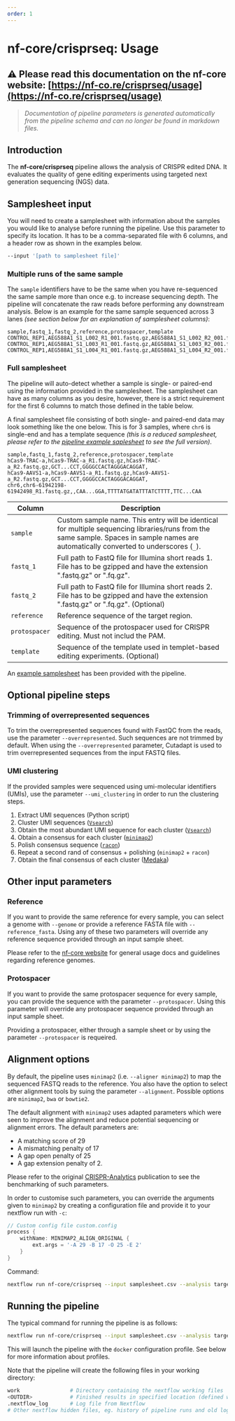```yaml
---
order: 1
---
```


# nf-core/crisprseq: Usage

## :warning: Please read this documentation on the nf-core website: [https://nf-co.re/crisprseq/usage](https://nf-co.re/crisprseq/usage)

> _Documentation of pipeline parameters is generated automatically from the pipeline schema and can no longer be found in markdown files._

## Introduction

The **nf-core/crisprseq** pipeline allows the analysis of CRISPR edited DNA. It evaluates the quality of gene editing experiments using targeted next generation sequencing (NGS) data.

## Samplesheet input

You will need to create a samplesheet with information about the samples you would like to analyse before running the pipeline. Use this parameter to specify its location. It has to be a comma-separated file with 6 columns, and a header row as shown in the examples below.

```bash
--input '[path to samplesheet file]'
```

### Multiple runs of the same sample

The `sample` identifiers have to be the same when you have re-sequenced the same sample more than once e.g. to increase sequencing depth. The pipeline will concatenate the raw reads before performing any downstream analysis. Below is an example for the same sample sequenced across 3 lanes _(see section below for an explanation of samplesheet columns)_:

```console
sample,fastq_1,fastq_2,reference,protospacer,template
CONTROL_REP1,AEG588A1_S1_L002_R1_001.fastq.gz,AEG588A1_S1_L002_R2_001.fastq.gz,GCT...CCT,GGGGCCACTAGGGACAGGAT,
CONTROL_REP1,AEG588A1_S1_L003_R1_001.fastq.gz,AEG588A1_S1_L003_R2_001.fastq.gz,GCT...CCT,GGGGCCACTAGGGACAGGAT,
CONTROL_REP1,AEG588A1_S1_L004_R1_001.fastq.gz,AEG588A1_S1_L004_R2_001.fastq.gz,GCT...CCT,GGGGCCACTAGGGACAGGAT,
```

### Full samplesheet

The pipeline will auto-detect whether a sample is single- or paired-end using the information provided in the samplesheet. The samplesheet can have as many columns as you desire, however, there is a strict requirement for the first 6 columns to match those defined in the table below.

A final samplesheet file consisting of both single- and paired-end data may look something like the one below. This is for 3 samples, where `chr6` is single-end and has a template sequence _(this is a reduced samplesheet, please refer to the [pipeline example saplesheet](https://nf-co.re/crisprseq/1.0/assets/samplesheet.csv) to see the full version)_.

```console
sample,fastq_1,fastq_2,reference,protospacer,template
hCas9-TRAC-a,hCas9-TRAC-a_R1.fastq.gz,hCas9-TRAC-a_R2.fastq.gz,GCT...CCT,GGGGCCACTAGGGACAGGAT,
hCas9-AAVS1-a,hCas9-AAVS1-a_R1.fastq.gz,hCas9-AAVS1-a_R2.fastq.gz,GCT...CCT,GGGGCCACTAGGGACAGGAT,
chr6,chr6-61942198-61942498_R1.fastq.gz,,CAA...GGA,TTTTATGATATTTATCTTTT,TTC...CAA
```

| Column        | Description                                                                                                                                                                            |
| ------------- | -------------------------------------------------------------------------------------------------------------------------------------------------------------------------------------- |
| `sample`      | Custom sample name. This entry will be identical for multiple sequencing libraries/runs from the same sample. Spaces in sample names are automatically converted to underscores (`_`). |
| `fastq_1`     | Full path to FastQ file for Illumina short reads 1. File has to be gzipped and have the extension ".fastq.gz" or ".fq.gz".                                                             |
| `fastq_2`     | Full path to FastQ file for Illumina short reads 2. File has to be gzipped and have the extension ".fastq.gz" or ".fq.gz". (Optional)                                                  |
| `reference`   | Reference sequence of the target region.                                                                                                                                               |
| `protospacer` | Sequence of the protospacer used for CRISPR editing. Must not includ the PAM.                                                                                                          |
| `template`    | Sequence of the template used in templet-based editing experiments. (Optional)                                                                                                         |

An [example samplesheet](https://nf-co.re/crisprseq/1.0/assets/samplesheet.csv) has been provided with the pipeline.

## Optional pipeline steps

### Trimming of overrepresented sequences

To trim the overrepresented sequences found with FastQC from the reads, use the parameter `--overrepresented`.
Such sequences are not trimmed by default.
When using the `--overrepresented` parameter, Cutadapt is used to trim overrepresented sequences from the input FASTQ files.

### UMI clustering

If the provided samples were sequenced using umi-molecular identifiers (UMIs), use the parameter `--umi_clustering` in order to run the clustering steps.

1. Extract UMI sequences (Python script)
2. Cluster UMI sequences ([`Vsearch`](https://github.com/torognes/vsearch))
3. Obtain the most abundant UMI sequence for each cluster ([`Vsearch`](https://github.com/torognes/vsearch))
4. Obtain a consensus for each cluster ([`minimap2`](https://github.com/lh3/minimap2))
5. Polish consensus sequence ([`racon`](https://github.com/lbcb-sci/racon))
6. Repeat a second rand of consensus + polishing (`minimap2` + `racon`)
7. Obtain the final consensus of each cluster ([Medaka](https://nanoporetech.github.io/medaka/index.html))

## Other input parameters

### Reference

If you want to provide the same reference for every sample, you can select a genome with `--genome` or provide a reference FASTA file with `--reference_fasta`.
Using any of these two parameters will override any reference sequence provided through an input sample sheet.

Please refer to the [nf-core website](https://nf-co.re/usage/reference_genomes) for general usage docs and guidelines regarding reference genomes.

### Protospacer

If you want to provide the same protospacer sequence for every sample, you can provide the sequence with the parameter `--protospacer`.
Using this parameter will override any protospacer sequence provided through an input sample sheet.

Providing a protospacer, either through a sample sheet or by using the parameter `--protospacer` is requeired.

## Alignment options

By default, the pipeline uses `minimap2` (i.e. `--aligner minimap2`) to map the sequenced FASTQ reads to the reference.
You also have the option to select other alignment tools by suing the parameter `--alignment`. Possible options are `minimap2`, `bwa` or `bowtie2`.

The default alignment with `minimap2` uses adapted parameters which were seen to improve the alignment and reduce potential sequencing or alignment errors.
The default parameters are:

- A matching score of 29
- A mismatching penalty of 17
- A gap open penalty of 25
- A gap extension penalty of 2.

Please refer to the original [CRISPR-Analytics](https://doi.org/10.1371/journal.pcbi.1011137) publication to see the benchmarking of such parameters.

In order to customise such parameters, you can override the arguments given to `minimap2` by creating a configuration file and provide it to your nextflow run with `-c`:

```groovy
// Custom config file custom.config
process {
    withName: MINIMAP2_ALIGN_ORIGINAL {
        ext.args = '-A 29 -B 17 -O 25 -E 2'
    }
}
```

Command:

```bash
nextflow run nf-core/crisprseq --input samplesheet.csv --analysis targeted --outdir <OUTDIR> -profile docker -c custom.config
```

## Running the pipeline

The typical command for running the pipeline is as follows:

```bash
nextflow run nf-core/crisprseq --input samplesheet.csv --analysis targeted --outdir <OUTDIR> -profile docker
```

This will launch the pipeline with the `docker` configuration profile. See below for more information about profiles.

Note that the pipeline will create the following files in your working directory:

```bash
work                # Directory containing the nextflow working files
<OUTDIR>            # Finished results in specified location (defined with --outdir)
.nextflow_log       # Log file from Nextflow
# Other nextflow hidden files, eg. history of pipeline runs and old logs.
```

